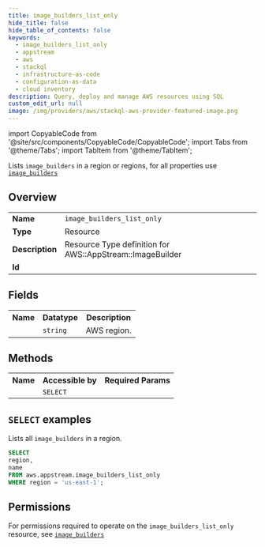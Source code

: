 ```yaml
---
title: image_builders_list_only
hide_title: false
hide_table_of_contents: false
keywords:
  - image_builders_list_only
  - appstream
  - aws
  - stackql
  - infrastructure-as-code
  - configuration-as-data
  - cloud inventory
description: Query, deploy and manage AWS resources using SQL
custom_edit_url: null
image: /img/providers/aws/stackql-aws-provider-featured-image.png
---
```


import CopyableCode from '@site/src/components/CopyableCode/CopyableCode';
import Tabs from '@theme/Tabs';
import TabItem from '@theme/TabItem';

Lists <code>image_builders</code> in a region or regions, for all properties use <a href="/providers/aws/serviceName/image_builders/"><code>image_builders</code></a>

## Overview
<table><tbody>
<tr><td><b>Name</b></td><td><code>image_builders_list_only</code></td></tr>
<tr><td><b>Type</b></td><td>Resource</td></tr>
<tr><td><b>Description</b></td><td>Resource Type definition for AWS::AppStream::ImageBuilder</td></tr>
<tr><td><b>Id</b></td><td><CopyableCode code="aws.appstream.image_builders_list_only" /></td></tr>
</tbody></table>

## Fields
<table><tbody><tr><th>Name</th><th>Datatype</th><th>Description</th></tr><tr><td><CopyableCode code="region" /></td><td><code>string</code></td><td>AWS region.</td></tr>
</tbody></table>

## Methods

<table><tbody>
  <tr>
    <th>Name</th>
    <th>Accessible by</th>
    <th>Required Params</th>
  </tr>
  <tr>
    <td><CopyableCode code="list_resources" /></td>
    <td><code>SELECT</code></td>
    <td><CopyableCode code="region" /></td>
  </tr>
</tbody></table>

## `SELECT` examples
Lists all <code>image_builders</code> in a region.
```sql
SELECT
region,
name
FROM aws.appstream.image_builders_list_only
WHERE region = 'us-east-1';
```


## Permissions

For permissions required to operate on the <code>image_builders_list_only</code> resource, see <a href="/providers/aws/appstream/image_builders/#permissions"><code>image_builders</code></a>

